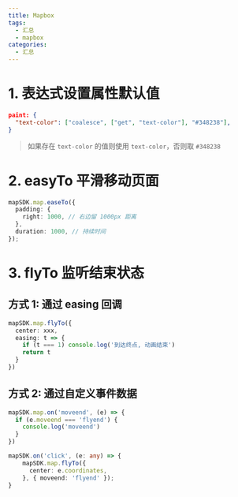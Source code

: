 ```yaml
---
title: Mapbox
tags:
  - 汇总
  - mapbox
categories:
  - 汇总
---
```


# 1. 表达式设置属性默认值

```json
paint: {
  "text-color": ["coalesce", ["get", "text-color"], "#348238"],
}
```

> 如果存在 `text-color` 的值则使用 `text-color`，否则取 `#348238`

# 2. easyTo 平滑移动页面

```ts
mapSDK.map.easeTo({
  padding: {
    right: 1000, // 右边留 1000px 距离
  },
  duration: 1000, // 持续时间
});
```

# 3. flyTo 监听结束状态

## 方式 1: 通过 easing 回调

```ts
mapSDK.map.flyTo({
  center: xxx,
  easing: t => {
    if (t === 1) console.log('到达终点, 动画结束')
    return t
  }
})
```

## 方式 2: 通过自定义事件数据

```ts
mapSDK.map.on('moveend', (e) => {
  if (e.moveend === 'flyend') {
	console.log('moveend')
  }
})

mapSDK.on('click', (e: any) => {
	mapSDK.map.flyTo({
	  center: e.coordinates,
	}, { moveend: 'flyend' });
}
```